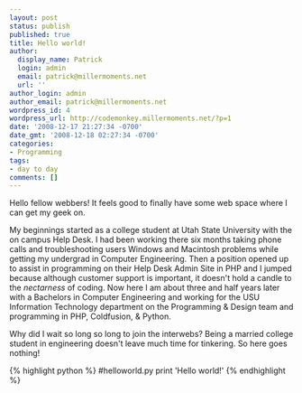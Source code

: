 ```yaml
---
layout: post
status: publish
published: true
title: Hello world!
author:
  display_name: Patrick
  login: admin
  email: patrick@millermoments.net
  url: ''
author_login: admin
author_email: patrick@millermoments.net
wordpress_id: 4
wordpress_url: http://codemonkey.millermoments.net/?p=1
date: '2008-12-17 21:27:34 -0700'
date_gmt: '2008-12-18 02:27:34 -0700'
categories:
- Programming
tags:
- day to day
comments: []
---
```

Hello fellow webbers! It feels good to finally have some web space where I can get my geek on.
<!--more-->
My beginnings started as a college student at Utah State University with the on campus Help Desk. I had been working there six months taking phone calls and troubleshooting users Windows and Macintosh problems while getting my undergrad in Computer Engineering. Then a position opened up to assist in programming on their Help Desk Admin Site in PHP and I jumped because although customer support is important, it doesn't hold a candle to the <em>nectarness</em> of coding. Now here I am about three and half years later with a Bachelors in Computer Engineering and working for the USU Information Technology department on the Programming &amp; Design team and programming in PHP, Coldfusion, &amp; Python.

Why did I wait so long so long to join the interwebs? Being a married college student in engineering doesn't leave much time for tinkering. So here goes nothing!

{% highlight python %}
#helloworld.py
print 'Hello world!'
{% endhighlight %}
